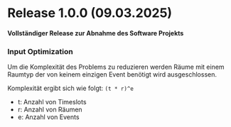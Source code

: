 # Release 1.0.0 (09.03.2025)

#### Vollständiger Release zur Abnahme des Software Projekts

### Input Optimization

Um die Komplexität des Problems zu reduzieren werden Räume mit einem Raumtyp der von keinem einzigen Event benötigt wird ausgeschlossen.

Komplexität ergibt sich wie folgt: `(t * r)^e`

- t: Anzahl von Timeslots
- r: Anzahl von Räumen
- e: Anzahl von Events